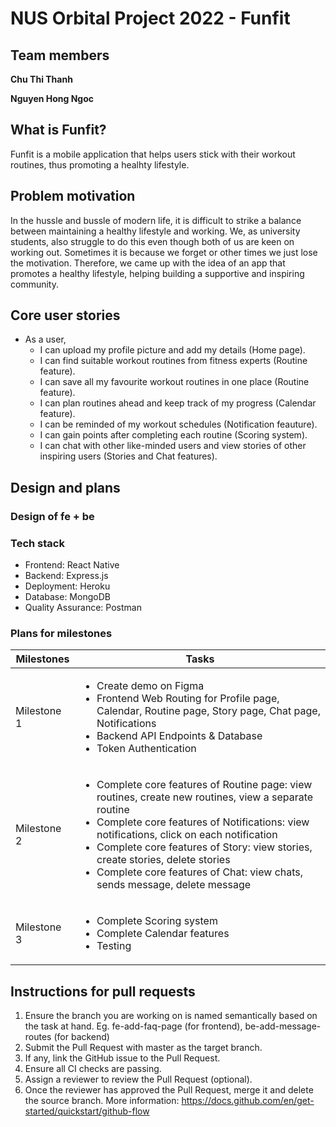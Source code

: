 # NUS Orbital Project 2022 - Funfit

## Team members 
**Chu Thi Thanh** 

**Nguyen Hong Ngoc** 

## What is Funfit? 
Funfit is a mobile application that helps users stick with their workout routines, thus promoting a healhty lifestyle. 

## Problem motivation 
In the hussle and bussle of modern life, it is difficult to strike a balance between maintaining a healthy lifestyle and working. We, as university students, also struggle to do this even though both of us are keen on working out. Sometimes it is because we forget or other times we just lose the motivation. Therefore, we came up with the idea of an app that promotes a healthy lifestyle, helping building a supportive and inspiring community. 

## Core user stories 
- As a user, 
  + I can upload my profile picture and add my details (Home page). 
  + I can find suitable workout routines from fitness experts (Routine feature). 
  + I can save all my favourite workout routines in one place (Routine feature). 
  + I can plan routines ahead and keep track of my progress (Calendar feature). 
  + I can be reminded of my workout schedules (Notification feauture). 
  + I can gain points after completing each routine (Scoring system). 
  + I can chat with other like-minded users and view stories of other inspiring users (Stories and Chat features). 

## Design and plans 
### Design of fe + be 

### Tech stack
- Frontend: React Native 
- Backend: Express.js 
- Deployment: Heroku 
- Database: MongoDB 
- Quality Assurance: Postman 

### Plans for milestones 
| Milestones | Tasks | 
| ---------- | ---------- | 
| Milestone 1 | <ul> <li> Create demo on Figma </li> <li> Frontend Web Routing for Profile page, Calendar, Routine page, Story page, Chat page, Notifications </li> <li>  Backend API Endpoints & Database </li> <li> Token Authentication </li> </ul> | 
| Milestone 2 | <ul> <li> Complete core features of Routine page: view routines, create new routines, view a separate routine </li> <li> Complete core features of Notifications: view notifications, click on each notification </li> <li> Complete core features of Story: view stories, create stories, delete stories </li> <li> Complete core features of Chat: view chats, sends message, delete message </li> </ul> | 
| Milestone 3 | <ul> <li> Complete Scoring system </li> <li> Complete Calendar features </li> <li> Testing </li> </ul> | 

## Instructions for pull requests 
1. Ensure the branch you are working on is named semantically based on the task at hand. Eg. fe-add-faq-page (for frontend), be-add-message-routes (for backend)
2. Submit the Pull Request with master as the target branch.
3. If any, link the GitHub issue to the Pull Request.
4. Ensure all CI checks are passing.
5. Assign a reviewer to review the Pull Request (optional).
6. Once the reviewer has approved the Pull Request, merge it and delete the source branch.
More information: https://docs.github.com/en/get-started/quickstart/github-flow 
